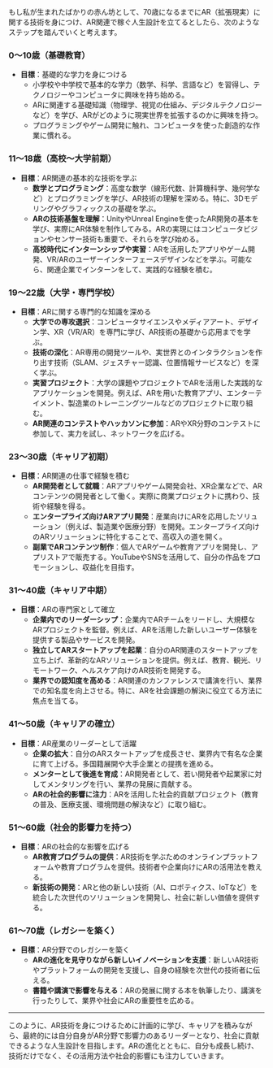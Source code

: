 もし私が生まれたばかりの赤ん坊として、70歳になるまでにAR（拡張現実）に関する技術を身につけ、AR関連で稼ぐ人生設計を立てるとしたら、次のようなステップを踏んでいくと考えます。

### **0〜10歳（基礎教育）**
- **目標**：基礎的な学力を身につける
  - 小学校や中学校で基本的な学力（数学、科学、言語など）を習得し、テクノロジーやコンピュータに興味を持ち始める。
  - ARに関連する基礎知識（物理学、視覚の仕組み、デジタルテクノロジーなど）を学び、ARがどのように現実世界を拡張するのかに興味を持つ。
  - プログラミングやゲーム開発に触れ、コンピュータを使った創造的な作業に慣れる。

### **11〜18歳（高校〜大学前期）**
- **目標**：AR関連の基本的な技術を学ぶ
  - **数学とプログラミング**：高度な数学（線形代数、計算機科学、幾何学など）とプログラミングを学び、AR技術の理解を深める。特に、3Dモデリングやグラフィックスの基礎を学ぶ。
  - **ARの技術基盤を理解**：UnityやUnreal Engineを使ったAR開発の基本を学び、実際にAR体験を制作してみる。ARの実現にはコンピュータビジョンやセンサー技術も重要で、それらを学び始める。
  - **高校時代にインターンシップや実習**：ARを活用したアプリやゲーム開発、VR/ARのユーザーインターフェースデザインなどを学ぶ。可能なら、関連企業でインターンをして、実践的な経験を積む。

### **19〜22歳（大学・専門学校）**
- **目標**：ARに関する専門的な知識を深める
  - **大学での専攻選択**：コンピュータサイエンスやメディアアート、デザイン学、XR（VR/AR）を専門に学び、AR技術の基礎から応用までを学ぶ。
  - **技術の深化**：AR専用の開発ツールや、実世界とのインタラクションを作り出す技術（SLAM、ジェスチャー認識、位置情報サービスなど）を深く学ぶ。
  - **実習プロジェクト**：大学の課題やプロジェクトでARを活用した実践的なアプリケーションを開発。例えば、ARを用いた教育アプリ、エンターテイメント、製造業のトレーニングツールなどのプロジェクトに取り組む。
  - **AR関連のコンテストやハッカソンに参加**：ARやXR分野のコンテストに参加して、実力を試し、ネットワークを広げる。

### **23〜30歳（キャリア初期）**
- **目標**：AR関連の仕事で経験を積む
  - **AR開発者として就職**：ARアプリやゲーム開発会社、XR企業などで、ARコンテンツの開発者として働く。実際に商業プロジェクトに携わり、技術や経験を得る。
  - **エンタープライズ向けARアプリ開発**：産業向けにARを応用したソリューション（例えば、製造業や医療分野）を開発。エンタープライズ向けのARソリューションに特化することで、高収入の道を開く。
  - **副業でARコンテンツ制作**：個人でARゲームや教育アプリを開発し、アプリストアで販売する。YouTubeやSNSを活用して、自分の作品をプロモーションし、収益化を目指す。

### **31〜40歳（キャリア中期）**
- **目標**：ARの専門家として確立
  - **企業内でのリーダーシップ**：企業内でARチームをリードし、大規模なARプロジェクトを監督。例えば、ARを活用した新しいユーザー体験を提供する製品やサービスを開発。
  - **独立してARスタートアップを起業**：自分のAR関連のスタートアップを立ち上げ、革新的なARソリューションを提供。例えば、教育、観光、リモートワーク、ヘルスケア向けのAR技術を開発する。
  - **業界での認知度を高める**：AR関連のカンファレンスで講演を行い、業界での知名度を向上させる。特に、ARを社会課題の解決に役立てる方法に焦点を当てる。

### **41〜50歳（キャリアの確立）**
- **目標**：AR産業のリーダーとして活躍
  - **企業の拡大**：自分のARスタートアップを成長させ、業界内で有名な企業に育て上げる。多国籍展開や大手企業との提携を進める。
  - **メンターとして後進を育成**：AR開発者として、若い開発者や起業家に対してメンタリングを行い、業界の発展に貢献する。
  - **ARの社会的影響に注力**：ARを活用した社会的貢献プロジェクト（教育の普及、医療支援、環境問題の解決など）に取り組む。

### **51〜60歳（社会的影響力を持つ）**
- **目標**：ARの社会的な影響を広げる
  - **AR教育プログラムの提供**：AR技術を学ぶためのオンラインプラットフォームや教育プログラムを提供。技術者や企業向けにARの活用法を教える。
  - **新技術の開発**：ARと他の新しい技術（AI、ロボティクス、IoTなど）を統合した次世代のソリューションを開発し、社会に新しい価値を提供する。

### **61〜70歳（レガシーを築く）**
- **目標**：AR分野でのレガシーを築く
  - **ARの進化を見守りながら新しいイノベーションを支援**：新しいAR技術やプラットフォームの開発を支援し、自身の経験を次世代の技術者に伝える。
  - **書籍や講演で影響を与える**：ARの発展に関する本を執筆したり、講演を行ったりして、業界や社会にARの重要性を広める。

---

このように、AR技術を身につけるために計画的に学び、キャリアを積みながら、最終的には自分自身がAR分野で影響力のあるリーダーとなり、社会に貢献できるような人生設計を目指します。ARの進化とともに、自分も成長し続け、技術だけでなく、その活用方法や社会的影響にも注力していきます。
